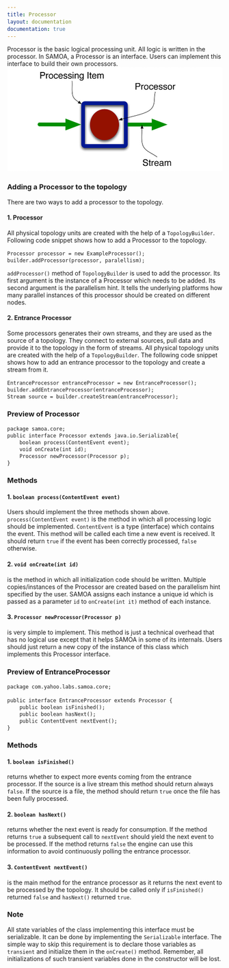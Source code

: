 ```yaml
---
title: Processor
layout: documentation
documentation: true
---
```

Processor is the basic logical processing unit. All logic is written in the processor. In SAMOA, a Processor is an interface. Users can implement this interface to build their own processors.
![Topology](images/Topology.png)
### Adding a Processor to the topology

There are two ways to add a processor to the topology.

#### 1. Processor
All physical topology units are created with the help of a `TopologyBuilder`. Following code snippet shows how to add a Processor to the topology.
```
Processor processor = new ExampleProcessor();
builder.addProcessor(processor, paralellism);
```
`addProcessor()` method of `TopologyBuilder` is used to add the processor. Its first argument is the instance of a Processor which needs to be added. Its second argument is the parallelism hint. It tells the underlying platforms how many parallel instances of this processor should be created on different nodes.

#### 2. Entrance Processor
Some processors generates their own streams, and they are used as the source of a topology. They connect to external sources, pull data and provide it to the topology in the form of streams.
All physical topology units are created with the help of a `TopologyBuilder`. The following code snippet shows how to add an entrance processor to the topology and create a stream from it.
```
EntranceProcessor entranceProcessor = new EntranceProcessor();
builder.addEntranceProcessor(entranceProcessor);
Stream source = builder.createStream(entranceProcessor);
```

### Preview of Processor
```
package samoa.core;
public interface Processor extends java.io.Serializable{
	boolean process(ContentEvent event);
	void onCreate(int id);
	Processor newProcessor(Processor p);
}
```
### Methods

#### 1. `boolean process(ContentEvent event)`
Users should implement the three methods shown above. `process(ContentEvent event)` is the method in which all processing logic should be implemented. `ContentEvent` is a type (interface) which contains the event. This method will be called each time a new event is received. It should return `true` if the event has been correctly processed, `false` otherwise.

#### 2. `void onCreate(int id)` 
is the method in which all initialization code should be written. Multiple copies/instances of the Processor are created based on the parallelism hint specified by the user. SAMOA assigns each instance a unique id which is passed as a parameter `id` to `onCreate(int it)` method of each instance.

#### 3. `Processor newProcessor(Processor p)` 
is very simple to implement. This method is just a technical overhead that has no logical use except that it helps SAMOA in some of its internals. Users should just return a new copy of the instance of this class which implements this Processor interface. 

### Preview of EntranceProcessor
```
package com.yahoo.labs.samoa.core;

public interface EntranceProcessor extends Processor {
    public boolean isFinished();
    public boolean hasNext();
    public ContentEvent nextEvent();
}
```
### Methods

#### 1. `boolean isFinished()`
returns whether to expect more events coming from the entrance processor. If the source is a live stream this method should return always `false`. If the source is a file, the method should return `true` once the file has been fully processed.

#### 2. `boolean hasNext()` 
returns whether the next event is ready for consumption. If the method returns `true` a subsequent call to `nextEvent` should yield the next event to be processed. If the method returns `false` the engine can use this information to avoid continuously polling the entrance processor.

#### 3. `ContentEvent nextEvent()` 
is the main method for the entrance processor as it returns the next event to be processed by the topology. It should be called only if `isFinished()` returned `false` and `hasNext()` returned `true`.

### Note
All state variables of the class implementing this interface must be serializable. It can be done by implementing the `Serializable` interface. The simple way to skip this requirement is to declare those variables as `transient` and initialize them in the `onCreate()` method. Remember, all initializations of such transient variables done in the constructor will be lost.
